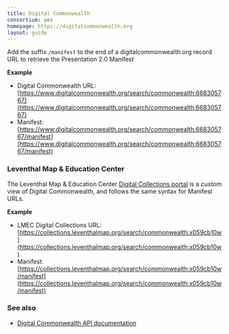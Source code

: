 ```yaml
---
title: Digital Commonwealth
consortium: yes 
homepage: https://digitalcommonwealth.org
layout: guide
---
```


Add the suffix `/manifest` to the end of a digitalcommonwealth.org record URL to retrieve the Presentation 2.0 Manifest

**Example**

* Digital Commonwealth URL: [https://www.digitalcommonwealth.org/search/commonwealth:668305767](https://www.digitalcommonwealth.org/search/commonwealth:668305767)
* Manifest: [https://www.digitalcommonwealth.org/search/commonwealth:668305767/manifest](https://www.digitalcommonwealth.org/search/commonwealth:668305767/manifest)


### Leventhal Map & Education Center

The Leventhal Map & Education Center [Digital Collections portal](https://collections.leventhalmap.org) is a custom view of Digital Commonwealth, and follows the same syntax for Manifest URLs.

**Example**

* LMEC Digital Collections URL: [https://collections.leventhalmap.org/search/commonwealth:x059cb10w](https://collections.leventhalmap.org/search/commonwealth:x059cb10w)
* Manifest: [https://collections.leventhalmap.org/search/commonwealth:x059cb10w/manifest](https://collections.leventhalmap.org/search/commonwealth:x059cb10w/manifest)

### See also 

* [Digital Commonwealth API documentation](https://www.digitalcommonwealth.org/api)
